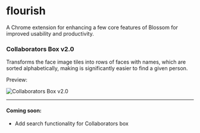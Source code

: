 # flourish
A Chrome extension for enhancing a few core features of Blossom for improved usability and productivity.

### Collaborators Box v2.0
Transforms the face image tiles into rows of faces with names, which are sorted alphabetically, making is significantly easier to find a given person.

Preview:

![Collaborators Box v2.0](http://imgur.com/D46fssm.png)

---

#### Coming soon:
- Add search functionality for Collaborators box
